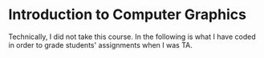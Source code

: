 # Introduction to Computer Graphics

Technically, I did not take this course. In the following is what I have coded in order to grade students' assignments when I was TA.
